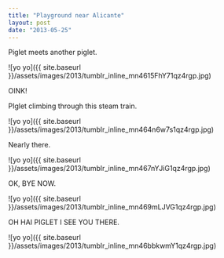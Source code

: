 ```yaml
---
title: "Playground near Alicante"
layout: post
date: "2013-05-25"
---
```


Piglet meets another piglet.

![yo yo]({{ site.baseurl }}/assets/images/2013/tumblr_inline_mn4615FhY71qz4rgp.jpg)

OINK!

PIglet climbing through this steam train.

![yo yo]({{ site.baseurl }}/assets/images/2013/tumblr_inline_mn464n6w7s1qz4rgp.jpg)

Nearly there.

![yo yo]({{ site.baseurl }}/assets/images/2013/tumblr_inline_mn467nYJiG1qz4rgp.jpg)

OK, BYE NOW.

![yo yo]({{ site.baseurl }}/assets/images/2013/tumblr_inline_mn469mLJVG1qz4rgp.jpg)

OH HAI PIGLET I SEE YOU THERE.

![yo yo]({{ site.baseurl }}/assets/images/2013/tumblr_inline_mn46bbkwmY1qz4rgp.jpg)
